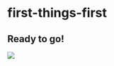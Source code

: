 # first-things-first

## Ready to go!
<img src="https://media.giphy.com/media/ftlDx9t9aMitzCdWwY/giphy.gif?cid=ecf05e47k8e49hr8i99tpqjsltvmm0ga51gjrfinsqmkqv3b&rid=giphy.gif&ct=g">
